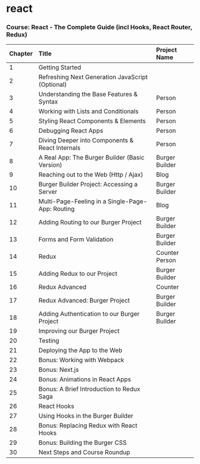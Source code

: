 # react

### Course: React - The Complete Guide (incl Hooks, React Router, Redux)

Chapter | Title | Project Name
--------------|:-----|:-----
| 1 | Getting Started
| 2 | Refreshing Next Generation JavaScript (Optional)
| 3 | Understanding the Base Features & Syntax | Person
| 4 | Working with Lists and Conditionals | Person
| 5 | Styling React Components & Elements | Person
| 6 | Debugging React Apps | Person
| 7 | Diving Deeper into Components & React Internals | Person
| 8 | A Real App: The Burger Builder (Basic Version) | Burger Builder
| 9 | Reaching out to the Web (Http / Ajax) | Blog
| 10 | Burger Builder Project: Accessing a Server | Burger Builder
| 11 | Multi-Page-Feeling in a Single-Page-App: Routing | Blog
| 12 | Adding Routing to our Burger Project | Burger Builder
| 13 | Forms and Form Validation | Burger Builder
| 14 | Redux | Counter <br> Person
| 15 | Adding Redux to our Project | Burger Builder
| 16 | Redux Advanced | Counter
| 17 | Redux Advanced: Burger Project | Burger Builder
| 18 | Adding Authentication to our Burger Project | Burger Builder
| 19 | Improving our Burger Project
| 20 | Testing
| 21 | Deploying the App to the Web
| 22 | Bonus: Working with Webpack
| 23 | Bonus: Next.js
| 24 | Bonus: Animations in React Apps
| 25 | Bonus: A Brief Introduction to Redux Saga
| 26 | React Hooks
| 27 | Using Hooks in the Burger Builder
| 28 | Bonus: Replacing Redux with React Hooks
| 29 | Bonus: Building the Burger CSS
| 30 | Next Steps and Course Roundup
